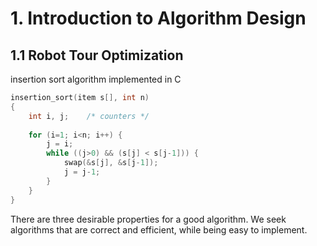 # 1. Introduction to Algorithm Design


## 1.1 Robot Tour Optimization

insertion sort algorithm implemented in C

```c
insertion_sort(item s[], int n)
{
    int i, j;    /* counters */
    
    for (i=1; i<n; i++) {
        j = i;
        while ((j>0) && (s[j] < s[j-1])) {
            swap(&s[j], &s[j-1]);
            j = j-1;
        }
    }
}
```

There are three desirable properties for a good algorithm. We seek algorithms that are correct and efficient, while being easy to implement.